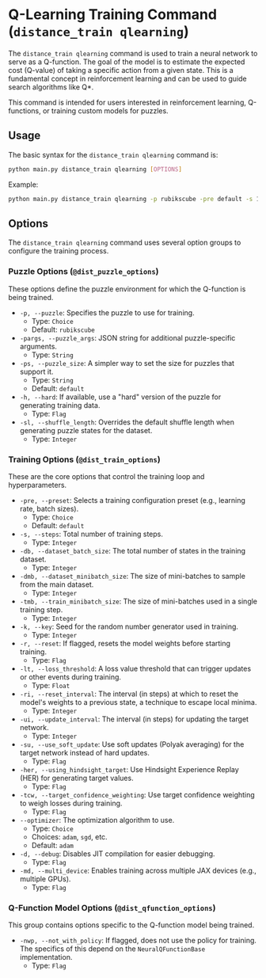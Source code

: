 # Q-Learning Training Command (`distance_train qlearning`)

The `distance_train qlearning` command is used to train a neural network to serve as a Q-function. The goal of the model is to estimate the expected cost (Q-value) of taking a specific action from a given state. This is a fundamental concept in reinforcement learning and can be used to guide search algorithms like Q\*.

This command is intended for users interested in reinforcement learning, Q-functions, or training custom models for puzzles.

## Usage

The basic syntax for the `distance_train qlearning` command is:

```bash
python main.py distance_train qlearning [OPTIONS]
```

Example:

```bash
python main.py distance_train qlearning -p rubikscube -pre default -s 10000
```

## Options

The `distance_train qlearning` command uses several option groups to configure the training process.

### Puzzle Options (`@dist_puzzle_options`)

These options define the puzzle environment for which the Q-function is being trained.

-   `-p, --puzzle`: Specifies the puzzle to use for training.
    -   Type: `Choice`
    -   Default: `rubikscube`
-   `-pargs, --puzzle_args`: JSON string for additional puzzle-specific arguments.
    -   Type: `String`
-   `-ps, --puzzle_size`: A simpler way to set the size for puzzles that support it.
    -   Type: `String`
    -   Default: `default`
-   `-h, --hard`: If available, use a "hard" version of the puzzle for generating training data.
    -   Type: `Flag`
-   `-sl, --shuffle_length`: Overrides the default shuffle length when generating puzzle states for the dataset.
    -   Type: `Integer`

### Training Options (`@dist_train_options`)

These are the core options that control the training loop and hyperparameters.

-   `-pre, --preset`: Selects a training configuration preset (e.g., learning rate, batch sizes).
    -   Type: `Choice`
    -   Default: `default`
-   `-s, --steps`: Total number of training steps.
    -   Type: `Integer`
-   `-db, --dataset_batch_size`: The total number of states in the training dataset.
    -   Type: `Integer`
-   `-dmb, --dataset_minibatch_size`: The size of mini-batches to sample from the main dataset.
    -   Type: `Integer`
-   `-tmb, --train_minibatch_size`: The size of mini-batches used in a single training step.
    -   Type: `Integer`
-   `-k, --key`: Seed for the random number generator used in training.
    -   Type: `Integer`
-   `-r, --reset`: If flagged, resets the model weights before starting training.
    -   Type: `Flag`
-   `-lt, --loss_threshold`: A loss value threshold that can trigger updates or other events during training.
    -   Type: `Float`
-   `-ri, --reset_interval`: The interval (in steps) at which to reset the model's weights to a previous state, a technique to escape local minima.
    -   Type: `Integer`
-   `-ui, --update_interval`: The interval (in steps) for updating the target network.
    -   Type: `Integer`
-   `-su, --use_soft_update`: Use soft updates (Polyak averaging) for the target network instead of hard updates.
    -   Type: `Flag`
-   `-her, --using_hindsight_target`: Use Hindsight Experience Replay (HER) for generating target values.
    -   Type: `Flag`
-   `-tcw, --target_confidence_weighting`: Use target confidence weighting to weigh losses during training.
    -   Type: `Flag`
-   `--optimizer`: The optimization algorithm to use.
    -   Type: `Choice`
    -   Choices: `adam`, `sgd`, etc.
    -   Default: `adam`
-   `-d, --debug`: Disables JIT compilation for easier debugging.
    -   Type: `Flag`
-   `-md, --multi_device`: Enables training across multiple JAX devices (e.g., multiple GPUs).
    -   Type: `Flag`

### Q-Function Model Options (`@dist_qfunction_options`)

This group contains options specific to the Q-function model being trained.

-   `-nwp, --not_with_policy`: If flagged, does not use the policy for training. The specifics of this depend on the `NeuralQFunctionBase` implementation.
    -   Type: `Flag`
